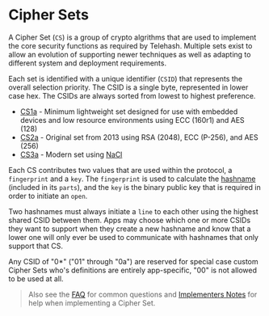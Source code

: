 Cipher Sets
===========

A Cipher Set (`CS`) is a group of crypto algrithms that are used to implement the core security functions as required by Telehash.  Multiple sets exist to allow an evolution of supporting newer techniques as well as adapting to different system and deployment requirements.

Each set is identified with a unique identifier (`CSID`) that represents the overall selection priority. The CSID is a single byte, represented in lower case hex. The CSIDs are always sorted from lowest to highest preference.

* [CS1a](cs/1a.md) - Minimum lightweight set designed for use with embedded devices and low resource environments using ECC (160r1) and AES (128)
* [CS2a](cs/2a.md) - Original set from 2013 using RSA (2048), ECC (P-256), and AES (256)
* [CS3a](cs/3a.md) - Modern set using [NaCl](http://nacl.cr.yp.to/)

Each CS contributes two values that are used within the protocol, a `fingerprint` and a `key`.  The `fingerprint` is used to calculate the [hashname](hashnames.md) (included in its `parts`), and the `key` is the binary public key that is required in order to initiate an `open`.

Two hashnames must always initiate a `line` to each other using the highest shared CSID between them.  Apps may choose which one or more CSIDs they want to support when they create a new hashname and know that a lower one will only ever be used to communicate with hashnames that only support that CS.

Any CSID of "0*" ("01" through "0a") are reserved for special case custom Cipher Sets who's definitions are entirely app-specific, "00" is not allowed to be used at all.

> Also see the [FAQ](faq.md#cs) for common questions and [Implementers Notes](implementers.md#cs) for help when implementing a Cipher Set.
